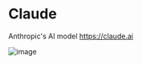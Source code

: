 # Claude

Anthropic's AI model https://claude.ai



![image](https://github.com/user-attachments/assets/1357ed14-da9e-46a2-9e6c-8752effabb07)

